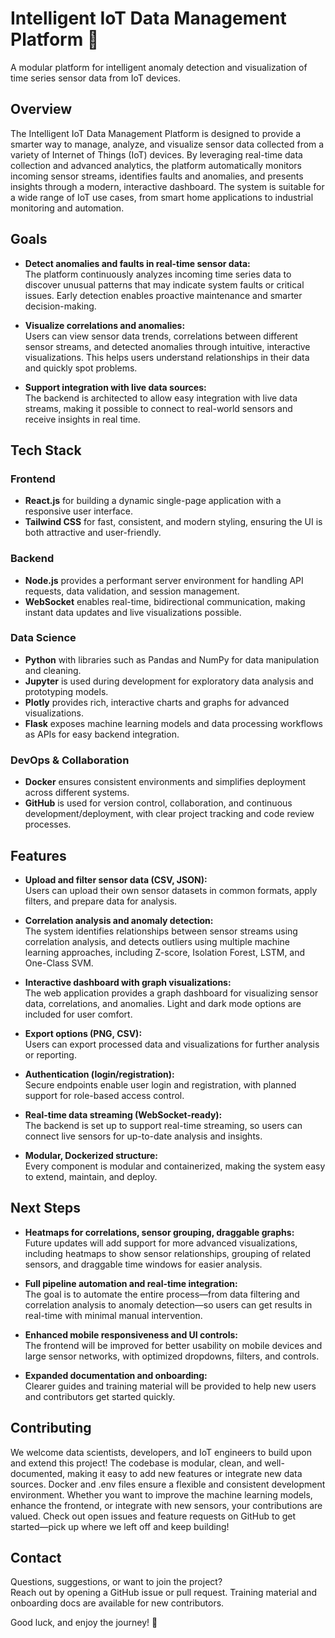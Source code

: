 # Intelligent IoT Data Management Platform 🚀

A modular platform for intelligent anomaly detection and visualization of time series sensor data from IoT devices.

## Overview

The Intelligent IoT Data Management Platform is designed to provide a smarter way to manage, analyze, and visualize sensor data collected from a variety of Internet of Things (IoT) devices. By leveraging real-time data collection and advanced analytics, the platform automatically monitors incoming sensor streams, identifies faults and anomalies, and presents insights through a modern, interactive dashboard. The system is suitable for a wide range of IoT use cases, from smart home applications to industrial monitoring and automation.

## Goals

- **Detect anomalies and faults in real-time sensor data:**  
  The platform continuously analyzes incoming time series data to discover unusual patterns that may indicate system faults or critical issues. Early detection enables proactive maintenance and smarter decision-making.

- **Visualize correlations and anomalies:**  
  Users can view sensor data trends, correlations between different sensor streams, and detected anomalies through intuitive, interactive visualizations. This helps users understand relationships in their data and quickly spot problems.

- **Support integration with live data sources:**  
  The backend is architected to allow easy integration with live data streams, making it possible to connect to real-world sensors and receive insights in real time.

## Tech Stack

### Frontend
- **React.js** for building a dynamic single-page application with a responsive user interface.
- **Tailwind CSS** for fast, consistent, and modern styling, ensuring the UI is both attractive and user-friendly.

### Backend
- **Node.js** provides a performant server environment for handling API requests, data validation, and session management.
- **WebSocket** enables real-time, bidirectional communication, making instant data updates and live visualizations possible.

### Data Science
- **Python** with libraries such as Pandas and NumPy for data manipulation and cleaning.
- **Jupyter** is used during development for exploratory data analysis and prototyping models.
- **Plotly** provides rich, interactive charts and graphs for advanced visualizations.
- **Flask** exposes machine learning models and data processing workflows as APIs for easy backend integration.

### DevOps & Collaboration
- **Docker** ensures consistent environments and simplifies deployment across different systems.
- **GitHub** is used for version control, collaboration, and continuous development/deployment, with clear project tracking and code review processes.

## Features

- **Upload and filter sensor data (CSV, JSON):**  
  Users can upload their own sensor datasets in common formats, apply filters, and prepare data for analysis.

- **Correlation analysis and anomaly detection:**  
  The system identifies relationships between sensor streams using correlation analysis, and detects outliers using multiple machine learning approaches, including Z-score, Isolation Forest, LSTM, and One-Class SVM.

- **Interactive dashboard with graph visualizations:**  
  The web application provides a graph dashboard for visualizing sensor data, correlations, and anomalies. Light and dark mode options are included for user comfort.

- **Export options (PNG, CSV):**  
  Users can export processed data and visualizations for further analysis or reporting.

- **Authentication (login/registration):**  
  Secure endpoints enable user login and registration, with planned support for role-based access control.

- **Real-time data streaming (WebSocket-ready):**  
  The backend is set up to support real-time streaming, so users can connect live sensors for up-to-date analysis and insights.

- **Modular, Dockerized structure:**  
  Every component is modular and containerized, making the system easy to extend, maintain, and deploy.

## Next Steps

- **Heatmaps for correlations, sensor grouping, draggable graphs:**  
  Future updates will add support for more advanced visualizations, including heatmaps to show sensor relationships, grouping of related sensors, and draggable time windows for easier analysis.

- **Full pipeline automation and real-time integration:**  
  The goal is to automate the entire process—from data filtering and correlation analysis to anomaly detection—so users can get results in real-time with minimal manual intervention.

- **Enhanced mobile responsiveness and UI controls:**  
  The frontend will be improved for better usability on mobile devices and large sensor networks, with optimized dropdowns, filters, and controls.

- **Expanded documentation and onboarding:**  
  Clearer guides and training material will be provided to help new users and contributors get started quickly.

## Contributing

We welcome data scientists, developers, and IoT engineers to build upon and extend this project! The codebase is modular, clean, and well-documented, making it easy to add new features or integrate new data sources. Docker and .env files ensure a flexible and consistent development environment. Whether you want to improve the machine learning models, enhance the frontend, or integrate with new sensors, your contributions are valued. Check out open issues and feature requests on GitHub to get started—pick up where we left off and keep building!

## Contact

Questions, suggestions, or want to join the project?  
Reach out by opening a GitHub issue or pull request. Training material and onboarding docs are available for new contributors.

Good luck, and enjoy the journey! 🌟
